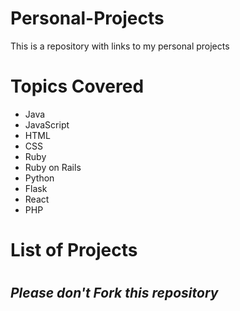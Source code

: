 # Personal-Projects
This is a repository with links to my personal projects

# Topics Covered
- Java
- JavaScript
- HTML
- CSS
- Ruby
- Ruby on Rails
- Python
- Flask
- React
- PHP

# List of Projects


#
  ## _Please don't Fork this repository_ 
#
